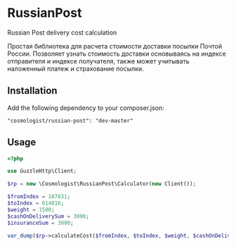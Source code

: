 # RussianPost
Russian Post delivery cost calculation

Простая библиотека для расчета стоимости доставки посылки Почтой России.
Позволяет узнать стоимость доставки основываясь на индексе отправителя и индексе получателя, также может учитывать наложенный платеж и страхование посылки.

## Installation
Add the following dependency to your composer.json:

```
"cosmologist/russian-post": "dev-master"
```

## Usage
```php
<?php

use GuzzleHttp\Client;

$rp = new \Cosmologist\RussianPost\Calculator(new Client());

$fromIndex = 107031;
$toIndex = 614016;
$weight = 1500;
$cashOnDeliverySum = 3000;
$insuranceSum = 3000;

var_dump($rp->calculateCost($fromIndex, $toIndex, $weight, $cashOnDeliverySum, $insuranceSum));
```
